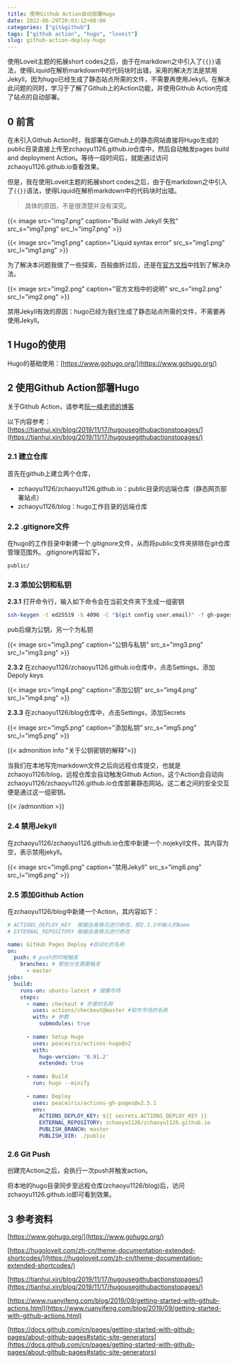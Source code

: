 ```yaml
---
title: 使用Github Action自动部署Hugo
date: 2022-06-29T20:03:12+08:00
categories: ["git&github"]
tags: ["github action", "hugo", "loveit"]
slug: github-action-deploy-hugo
---
```


 使用Loveit主题的拓展short codes之后，由于在markdown之中引入了`{{}}`语法，使得Liquid在解析markdown中的代码块时出错，采用的解决方法是禁用Jekyll，因为hugo已经生成了静态站点所需的文件，不需要再使用Jekyll。在解决此问题的同时，学习于了解了Github上的Action功能，并使用Github Action完成了站点的自动部署。

<!--more--> 

## 0 前言

在未引入Github Action时，我部署在Github上的静态网站直接将Hugo生成的public目录直接上传至zchaoyu1126.github.io仓库中，然后自动触发pages build and deployment Action。等待一段时间后，就能通过访问zchaoyu1126.github.io查看效果。

但是，我在使用Loveit主题的拓展short codes之后，由于在markdown之中引入了`{{}}`语法，使得Liquid在解析markdown中的代码块时出错。

> 具体的原因，不是很清楚并没有深究。

{{< image src="img7.png" caption="Build with Jekyll 失败" src_s="img7.png" src_l="img7.png" >}}

{{< image src="img1.png" caption="Liquid syntax error" src_s="img1.png" src_l="img1.png" >}}

为了解决本问题我做了一些探索，百般曲折过后，还是在[官方文档](https://docs.github.com/cn/pages/getting-started-with-github-pages/about-github-pages#static-site-generators)中找到了解决办法。

{{< image src="img2.png" caption="官方文档中的说明" src_s="img2.png" src_l="img2.png" >}}

禁用Jekyll有效的原因：hugo已经为我们生成了静态站点所需的文件，不需要再使用Jekyll。

## 1 Hugo的使用

Hugo的基础使用：[https://www.gohugo.org/](https://www.gohugo.org/)

## 2 使用Github Action部署Hugo

关于Github Action，请参考[阮一峰老师的博客](https://www.ruanyifeng.com/blog/2019/09/getting-started-with-github-actions.html)

以下内容参考：[https://tianhui.xin/blog/2019/11/17/hugousegithubactionstopages/](https://tianhui.xin/blog/2019/11/17/hugousegithubactionstopages/)

### 2.1 建立仓库

首先在github上建立两个仓库，

- zchaoyu1126/zchaoyu1126.github.io：public目录的远端仓库（静态网页部署站点）
- zchaoyu1126/blog：hugo工作目录的远端仓库

### 2.2 .gitignore文件

在hugo的工作目录中新建一个.gitignore文件，从而将public文件夹排除在git仓库管理范围外。.gitignore内容如下，

```
public/
```

### 2.3 添加公钥和私钥

**2.3.1** 打开命令行，输入如下命令会在当前文件夹下生成一组密钥

```bash
ssh-keygen -t ed25519 -b 4096 -C "$(git config user.email)" -f gh-pages -N ""
```

pub后缀为公钥，另一个为私钥

{{< image src="img3.png" caption="公钥与私钥" src_s="img3.png" src_l="img3.png" >}}



**2.3.2** 在zchaoyu1126/zchaoyu1126.github.io仓库中，点击Settings，添加Depoly keys

{{< image src="img4.png" caption="添加公钥" src_s="img4.png" src_l="img4.png" >}}



**2.3.3** 在zchaoyu1126/blog仓库中，点击Settings，添加Secrets

{{< image src="img5.png" caption="添加私钥" src_s="img5.png" src_l="img5.png" >}}

{{< admonition info "关于公钥密钥的解释">}}

当我们在本地写完markdown文件之后向远程仓库提交，也就是zchaoyu1126/blog，远程仓库会自动触发Github Action，这个Action会自动向zchaoyu1126/zchaoyu1126.github.io仓库部署静态网站。这二者之间的安全交互便是通过这一组密钥。

{{< /admonition >}}

### 2.4 禁用Jekyll

在zchaoyu1126/zchaoyu1126.github.io仓库中新建一个.nojekyll文件。其内容为空，表示禁用jekyll。

{{< image src="img6.png" caption="禁用Jekyll" src_s="img6.png" src_l="img6.png" >}}

### 2.5 添加Github Action

在zchaoyu1126/blog中新建一个Action，其内容如下：

```yaml
# ACTIONS_DEPLOY_KEY  根据自身情况进行修改，即2.3.3中输入的Name
# EXTERNAL_REPOSITORY 根据自身情况进行修改

name: GitHub Pages Deploy #自动化的名称
on:
  push: # push的时候触发
    branches: # 那些分支需要触发
      - master
jobs:
  build:
    runs-on: ubuntu-latest # 镜像市场
    steps:
      - name: checkout # 步骤的名称
        uses: actions/checkout@master #软件市场的名称
        with: # 参数
          submodules: true
          
      - name: Setup Hugo
        uses: peaceiris/actions-hugo@v2
        with:
          hugo-version: '0.91.2'
          extended: true
          
      - name: Build
        run: hugo --minify
        
      - name: Deploy
        uses: peaceiris/actions-gh-pages@v2.5.1
        env:
          ACTIONS_DEPLOY_KEY: ${{ secrets.ACTIONS_DEPLOY_KEY }}
          EXTERNAL_REPOSITORY: zchaoyu1126/zchaoyu1126.github.io
          PUBLISH_BRANCH: master
          PUBLISH_DIR: ./public
```

### 2.6 Git Push

创建完Action之后，会执行一次push并触发action。

将本地的hugo目录同步至远程仓库(zchaoyu1126/blog)后，访问zchaoyu1126.github.io即可看到效果。

## 3 参考资料

[https://www.gohugo.org/](https://www.gohugo.org/)

[https://hugoloveit.com/zh-cn/theme-documentation-extended-shortcodes/](https://hugoloveit.com/zh-cn/theme-documentation-extended-shortcodes/)

[https://tianhui.xin/blog/2019/11/17/hugousegithubactionstopages/](https://tianhui.xin/blog/2019/11/17/hugousegithubactionstopages/)

[https://www.ruanyifeng.com/blog/2019/09/getting-started-with-github-actions.html](https://www.ruanyifeng.com/blog/2019/09/getting-started-with-github-actions.html)

[https://docs.github.com/cn/pages/getting-started-with-github-pages/about-github-pages#static-site-generators](https://docs.github.com/cn/pages/getting-started-with-github-pages/about-github-pages#static-site-generators)